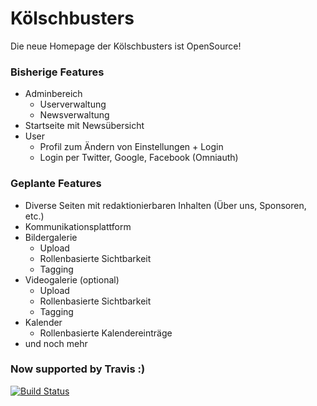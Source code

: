 # Kölschbusters

Die neue Homepage der Kölschbusters ist OpenSource!

### Bisherige Features

* Adminbereich
  * Userverwaltung
  * Newsverwaltung
* Startseite mit Newsübersicht
* User
  * Profil zum Ändern von Einstellungen + Login
  * Login per Twitter, Google, Facebook (Omniauth)

### Geplante Features

* Diverse Seiten mit redaktionierbaren Inhalten (Über uns, Sponsoren, etc.)
* Kommunikationsplattform
* Bildergalerie
  * Upload
  * Rollenbasierte Sichtbarkeit
  * Tagging
* Videogalerie (optional)
  * Upload
  * Rollenbasierte Sichtbarkeit
  * Tagging
* Kalender
  * Rollenbasierte Kalendereinträge
* und noch mehr

### Now supported by Travis :)

[![Build Status](https://travis-ci.org/Uepsilon/koelschbusters.png?branch=master)](https://travis-ci.org/Uepsilon/koelschbusters)